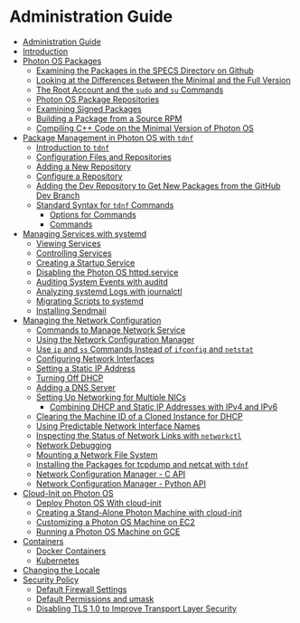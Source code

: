 # Administration Guide



- [Administration Guide](README.md)
-   [Introduction](introduction.md)
- [Photon OS Packages](photon_os_packages.md)
    -   [Examining the Packages in the SPECS Directory on Github](examining_packages_spec_dir.md)
    -   [Looking at the Differences Between the Minimal and the Full
        Version](differences_between_minimal_and_full_version.md)
    -   [The Root Account and the `sudo` and `su` Commands](root_account_and_sudo_commands.md)
    -   [Photon OS Package Repositories](photon-os-package-repositories.md)
    -   [Examining Signed Packages](signed-packages.md)
    -   [Building a Package from a Source RPM](building-a-package-from-a-source-rpm.md)
    -   [Compiling C++ Code on the Minimal Version of Photon
        OS](compiling-c-code-on-the-minimal-version-of-photon-os.md)        
- [Package Management in Photon OS with `tdnf`](package_management.md)  
    - [Introduction to `tdnf`](tdnf.md)
    - [Configuration Files and Repositories](configuration-files-and-repositories.md)
    - [Adding a New Repository](adding-a-new-repository.md)
    - [Configure a Repository](configure-a-repository.md)
    - [Adding the Dev Repository to Get New Packages from the GitHub Dev Branch](adding-the-dev-repository.md)
    - [Standard Syntax for `tdnf` Commands](standard_tdnf_syntax.md)
        -   [Options for Commands](options-for-commands.md)
        -   [Commands](commands.md)
- [Managing Services with
    systemd](managing-services-with-systemd.md)
    -   [Viewing Services](viewing-services.md)
    -   [Controlling Services](controlling-services.md)
    -   [Creating a Startup Service](creating-a-startup-service.md)
    -   [Disabling the Photon OS
        httpd.service](disabling-the-photon-os-httpd.service.md)
    -   [Auditing System Events with
        auditd](auditing-system-events-with-auditd.md)
    -   [Analyzing systemd Logs with
        journalctl](analyzing-systemd-logs-with-journalctl.md)
    -   [Migrating Scripts to
        systemd](migrating-scripts-to-systemd.md)
    -   [Installing Sendmail](installing-sendmail.md)        
-   [Managing the Network
    Configuration](managing-the-network-configuration.md)
    -   [Commands to Manage Network Service](network_management_commands.md)
    -   [Using the Network Configuration Manager](using-the-network-configuration-manager.md)
    -   [Use `ip` and `ss` Commands Instead of `ifconfig` and
        `netstat`](use-ip-and-ss-commands.md)
    -   [Configuring Network
        Interfaces](configuring-network-interfaces.md)
    -   [Setting a Static IP Address](setting-a-static-ip-address.md)
    -   [Turning Off DHCP](turning-off-dhcp.md)
    -   [Adding a DNS Server](adding-a-dns-server.md)
    -   [Setting Up Networking for Multiple NICs](setting-up-networking-for-multiple-nics.md)
        -   [Combining DHCP and Static IP Addresses with IPv4 and IPv6](combining-dhcp-and-static-ip-addresses-with-ipv4-and-ipv6.md)
    -   [Clearing the Machine ID of a Cloned Instance for DHCP](clearing-the-machine-id-of-a-cloned-instance-for-dhcp.md)
    -   [Using Predictable Network Interface Names](using-predictable-network-interface-names.md)
    -   [Inspecting the Status of Network Links with `networkctl`](inspecting-the-status-of-network-links-with-networkctl.md)
    -   [Network Debugging](turning-on-network-debugging.md)
    -   [Mounting a Network File System](mounting-a-network-file-system.md)
    -   [Installing the Packages for tcpdump and netcat with `tdnf`](installing-the-packages-for-tcpdump-and-netcat-with-tdnf.md)
    - [Network Configuration Manager - C API](netmgr.c.md)
    - [Network Configuration Manager - Python API](netmgr.python.md)        
-   [Cloud-Init on Photon OS](cloud-init-on-photon-os.md)
    - [Deploy Photon OS With cloud-init](deploy_photon_with_cloud-init.md)
    - [Creating a Stand-Alone Photon Machine with
        cloud-init](creating-a-stand-alone-photon-machine-with-cloud-init.md)
    -   [Customizing a Photon OS Machine on
        EC2](customizing-a-photon-os-machine-on-ec2.md)
    -   [Running a Photon OS Machine on
        GCE](running-a-photon-os-machine-on-gce.md)
-   [Containers](photon_os_containers.md)
    -   [Docker Containers](docker-containers.md)
    -   [Kubernetes](kubernetes.md)
-   [Changing the Locale](changing-the-locale.md)
-   [Security Policy](default-security-policy-of-photon-os.md)
    -   [Default Firewall Settings](default-firewall-settings.md)
    -   [Default Permissions and umask](default-permissions-and-umask.md)
    -   [Disabling TLS 1.0 to Improve Transport Layer Security](disabling-tls-1.0.md)
     
